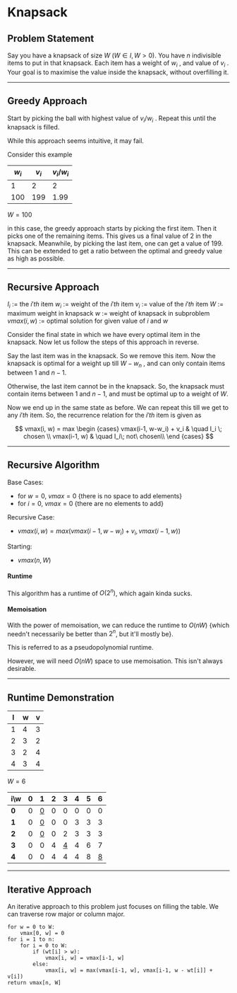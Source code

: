 # Knapsack
## Problem Statement
Say you have a knapsack of size $W$ ($W \in I, W > 0$). You have $n$ indivisible items to put in that knapsack. Each item has a weight of $w_i$ , and value of $v_i$ . Your goal is to maximise the value inside the knapsack, without overfilling it.
___
## Greedy Approach
Start by picking the ball with highest value of $v_i / w_i$ . Repeat this until the knapsack is filled.

While this approach seems intuitive, it may fail. 

Consider this example

| $w_i$ | $v_i$ | $v_i/w_i$ |
| ----- | ----- | --------- |
| 1     | 2     | 2         |
| 100   | 199   | 1.99      |

$W = 100$

in this case, the greedy approach starts by picking the first item. Then it picks one of the remaining items. This gives us a final value of 2 in the knapsack. Meanwhile, by picking the last item, one can get a value of 199. This can be extended to get a ratio between the optimal and greedy value as high as possible.
___
## Recursive Approach

$I_i$ := the $i'th$ item
$w_i$ := weight of the $i'th$ item
$v_i$ := value of the $i'th$ item
$W$ := maximum weight in knapsack
$w$ := weight of knapsack in subproblem
$vmax(i, w)$ := optimal solution for given value of $i$ and $w$

Consider the final state in which we have every optimal item in the knapsack. Now let us follow the steps of this approach in reverse. 

Say the last item was in the knapsack. So we remove this item. Now the knapsack is optimal for a weight up till $W - w_n$ , and can only contain items between $1$ and $n-1$.

Otherwise, the last item cannot be in the knapsack. So, the knapsack must contain items between $1$ and $n-1$, and must be optimal up to a weight of $W$. 

Now we end up in the same state as before. We can repeat this till we get to any $i'th$ item. So, the recurrence relation for the $i'th$ item is given as

$$
vmax(i, w) = max \begin {cases}
	vmax(i-1, w-w_i) + v_i & \quad I_i \; chosen \\
	vmax(i-1, w) & \quad I_i\; not\ chosen\\
	\end {cases}
$$
___
## Recursive Algorithm

Base Cases: 

* for $w=0$, $vmax =0$ {there is no space to add elements}
* for $i = 0$, $vmax = 0$ {there are no elements to add}

Recursive Case:

* $vmax(i,w) = max(vmax(i-1, w-w_i) + v_i, vmax(i-1, w))$ 

Starting:

* $vmax(n, W)$ 

#### Runtime
This algorithm has a runtime of $O(2^n)$, which again kinda sucks.

#### Memoisation
With the power of memoisation, we can reduce the runtime to $O(nW)$ {which needn't necessarily be better than $2^n$, but it'll mostly be}.

This is referred to as a pseudopolynomial runtime.

However, we will need $O(nW)$ space to use memoisation. This isn't always desirable.
___
<div style="page-break-after: always;"></div>

## Runtime Demonstration

| I   | w   | v   |
| --- | --- | --- |
| 1   | 4   | 3   |
| 2   | 3   | 2   |
| 3   | 2   | 4   |
| 4   | 3   | 4   |

$W=6$

| i\\w  | 0   | 1        | 2   | 3        | 4   | 5   | 6        |
| ----- | --- | -------- | --- | -------- | --- | --- | -------- |
| **0** | 0   | <u>0</u> | 0   | 0        | 0   | 0   | 0        |
| **1** | 0   | <u>0</u> | 0   | 0        | 3   | 3   | 3        |
| **2** | 0   | <u>0</u> | 0   | 2        | 3   | 3   | 3        |
| **3** | 0   | 0        | 4   | <u>4</u> | 4   | 6   | 7        |
| **4** | 0   | 0        | 4   | 4        | 4   | 8   | <u>8</u> |

___

## Iterative Approach
An iterative approach to this problem just focuses on filling the table. We can traverse row major or column major.

```
for w = 0 to W:
	vmax[0, w] = 0
for i = 1 to n:
	for i = 0 to W:
		if (wt[i] > w):
			vmax[i, w] = vmax[i-1, w]
		else:
			vmax[i, w] = max(vmax[i-1, w], vmax[i-1, w - wt[i]] + v[i])
return vmax[n, W]
```

